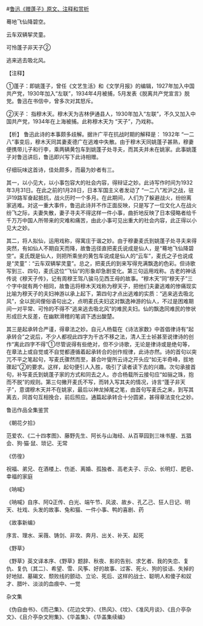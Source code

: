 #[鲁迅《赠蓬子》原文、注释和赏析](https://www.vrrw.net/wx/9322.html)

蓦地飞仙降碧空。

云车双辆挈灵童。

可怜蓬子非天子②

逃来逃去吸北风。

【注释】

①蓬子：即姚蓬子，曾任《文艺生活》和《文学月报》的编辑，1927年加入中国共产党，1930年加入“左联”，1934年4月被捕，5月发表《脱离共产党宣言》脱党。鲁迅在书信中，曾多次对其怒斥。

②天子： 指穆木天。穆木天为吉林伊通县人，1930年加入“左联”，不久又加入中国共产党，1934年在上海被捕。此称穆木天为 “天子”，乃戏称。

【析】 鲁迅此诗的本事颇多歧解。据许广平在抗战时期的解释是： 1932年 “一二八”事变后，穆木天同其妻麦德广在逃难中失散。由于穆木天同姚蓬子甚熟，穆妻便携带儿子和行李，乘两辆黄包车到姚蓬子处寻夫，而其夫并未在姚家。此事姚蓬子对鲁迅讲后，鲁迅即兴写下此诗相赠。



仔细玩味这首诗，佳处颇多，而最为妙者有三。

其一，以小见大，以小事包容大的社会内容，得辩证之妙。此诗写作时间为1932年3月31日。在此之前的1月28日，日本军国主义者发动了 “一二八”凇沪之战，驻沪19路军奋起抵抗，战火历时一个多月。在此期间，人们为了躲避战火，纷纷离家逃难。对这一重大事件，鲁迅此诗并不作正面反映，只是写了一位文化人在战火纷飞之际，夫妻失散，妻子寻夫不得这样一件小事，曲折地反映了日本侵略者给千千万万中国人所带来的灾难和痛苦，由此小事可见出重大的社会内容，此正得以小见大之妙。

其二，将人拟仙，运用戏称，得寓庄于谐之妙。由于穆妻麦氏到姚蓬子处寻夫来得突然，有如仙人不期自天而降，故鲁迅径直把麦氏说成是仙人，是“蓦地飞仙降碧空”。麦氏既是仙人，则把所乘坐的黄包车说成是仙人的“云车”，麦氏之子也说成是“灵童”：“云车双辆挈灵童”。总之，把麦氏的到来写得充满飘逸的色彩。但诗歌写到三、四句，麦氏这位“飞仙”的形象却急剧变化。第三句运用戏称。古老的神话传说《穆天子传》，记有周穆王驾八骏马见西王母的故事。“穆木天”同“穆天子”三个字中就有两个相同，故鲁迅将穆木天戏称为穆天子，把他们夫妻逃难的惨痛现实比喻为穆天子的夫妇神游以承上起下，第四句才点出逃难的实质：“逃来逃去吸北风”，全以民间俚俗语句出之，点明麦氏夫妇这对飘逸神游的仙人，不过是困难期间一对平常、可怜的不得不“逃来逃去吸北风”的难民夫妇。仙的飘逸同难民的惨状形成巨大反差，在幽默滑稽的笔调下透出酸楚。

其三是起承转合严谨，得章法之妙。自元人杨载在《诗法家数》中首倡律诗有“起承转合”之说后，不少人都视此四字为千古不移之法，清人王士祯甚至说律诗的创作“离此四字不得”①尽管说得有些绝对，但不少诗歌，无论是律诗或是绝句等，在章法上或自觉或不自觉都遵循着起承转合的创作规律，此诗亦然。诗的首句以突兀不平之笔起句，写麦氏骤然而至，甚合叶燮所云诗之开头应“如无半奇峰，拔地骤起”②的要求。这样，起句便引人入胜，吸引了读者读下去的兴趣。次句承接首句，补写麦氏到姚蓬子家的方式和同去之人。亦合杨载所云接句应“如骊之珠，抱而不脱”的规则。第三句撇开麦氏不写，而转入写其夫的情况，诗言“蓬子非天子”，意谓穆木天并不在姚家，最后以神龙掉尾之笔，由首句写麦氏之来，到写其离去，同首句互相挽合，前后照应。通篇起承转合十分圆紧，甚得章法变化之妙。

鲁迅作品全集鉴赏

《朝花夕拾》

范爱农、《二十四孝图》、藤野先生、阿长与山海经、从百草园到三味书屋、五猖会、狗·猫·鼠、琐记、无常

《仿徨》

祝福、弟兄、在酒楼上、伤逝、离婚、孤独者、高老夫子、示众、长明灯、肥皂、幸福的家庭

《呐喊》

《呐喊》自序、阿Q正传、白光、端午节、风波、故乡、孔乙己、狂人日记、明天、社戏、头发的故事、兔和猫、一件小事、鸭的喜剧、药

《故事新编》

序言、理水、采薇、铸剑、非攻、奔月、出关、补天、起死

《野草》

《野草》英文译本序、《野草》题辞、秋夜、影的告别、求乞者、我的失恋、复仇、复仇〔其二〕、希望、雪、风筝、好的故事、过客、死火、狗的驳诘、失掉的好地狱、墓碣文、颓败线的颤动、立论、死后、这样的战士、聪明人和傻子和奴才、腊叶、淡淡的血痕中、一觉

杂文集

《伪自由书》、《而己集》、《花边文学》、《热风》、《坟》、《准风月谈》、《且介亭杂文》、《且介亭杂文附集》、《华盖集》、《华盖集续编》

